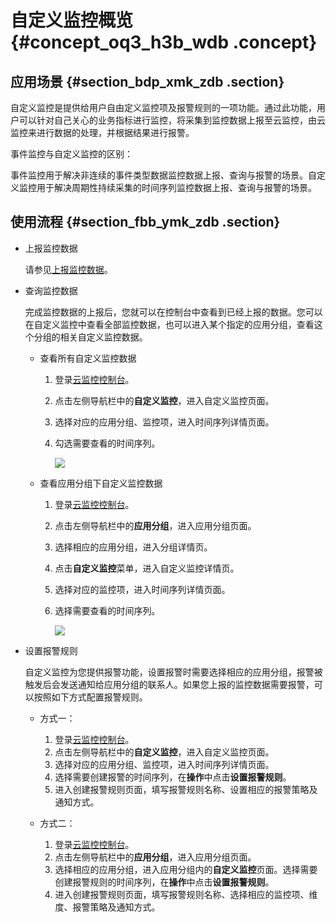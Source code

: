 # 自定义监控概览 {#concept_oq3_h3b_wdb .concept}

## 应用场景 {#section_bdp_xmk_zdb .section}

自定义监控是提供给用户自由定义监控项及报警规则的一项功能。通过此功能，用户可以针对自己关心的业务指标进行监控，将采集到监控数据上报至云监控，由云监控来进行数据的处理，并根据结果进行报警。

事件监控与自定义监控的区别：

事件监控用于解决非连续的事件类型数据监控数据上报、查询与报警的场景。自定义监控用于解决周期性持续采集的时间序列监控数据上报、查询与报警的场景。

## 使用流程 {#section_fbb_ymk_zdb .section}

-   上报监控数据

    请参见[上报监控数据](intl.zh-CN/用户指南/自定义监控/上报监控数据.md#)。


-   查询监控数据

    完成监控数据的上报后，您就可以在控制台中查看到已经上报的数据。您可以在自定义监控中查看全部监控数据，也可以进入某个指定的应用分组，查看这个分组的相关自定义监控数据。

    -   查看所有自定义监控数据
        1.  登录[云监控控制台](https://cloudmonitor.console.aliyun.com)。
        2.  点击左侧导航栏中的**自定义监控**，进入自定义监控页面。
        3.  选择对应的应用分组、监控项，进入时间序列详情页面。
        4.  勾选需要查看的时间序列。

            ![](http://static-aliyun-doc.oss-cn-hangzhou.aliyuncs.com/assets/img/6218/15414968804922_zh-CN.png)

    -   查看应用分组下自定义监控数据
        1.  登录[云监控控制台](https://cloudmonitor.console.aliyun.com)。
        2.  点击左侧导航栏中的**应用分组**，进入应用分组页面。
        3.  选择相应的应用分组，进入分组详情页。
        4.  点击**自定义监控**菜单，进入自定义监控详情页。
        5.  选择对应的监控项，进入时间序列详情页面。
        6.  选择需要查看的时间序列。

            ![](http://static-aliyun-doc.oss-cn-hangzhou.aliyuncs.com/assets/img/6218/15414968804926_zh-CN.png)

-   设置报警规则

    自定义监控为您提供报警功能，设置报警时需要选择相应的应用分组，报警被触发后会发送通知给应用分组的联系人。如果您上报的监控数据需要报警，可以按照如下方式配置报警规则。

    -   方式一：

        1.  登录[云监控控制台](https://cloudmonitor.console.aliyun.com)。
        2.  点击左侧导航栏中的**自定义监控**，进入自定义监控页面。
        3.  选择对应的应用分组、监控项，进入时间序列详情页面。
        4.  选择需要创建报警的时间序列，在**操作**中点击**设置报警规则**。
        5.  进入创建报警规则页面，填写报警规则名称、设置相应的报警策略及通知方式。
    -   方式二：

        1.  登录[云监控控制台](https://cloudmonitor.console.aliyun.com)。
        2.  点击左侧导航栏中的**应用分组**，进入应用分组页面。
        3.  选择相应的应用分组，进入应用分组内的**自定义监控**页面。选择需要创建报警规则的时间序列，在**操作**中点击**设置报警规则**。
        4.  进入创建报警规则页面，填写报警规则名称、选择相应的监控项、维度、报警策略及通知方式。

